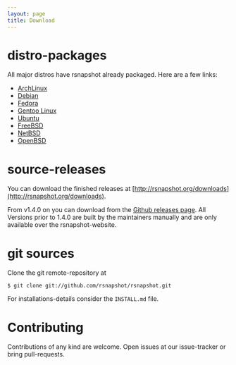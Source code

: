 ```yaml
---
layout: page
title: Download
---
```


# distro-packages

All major distros have rsnapshot already packaged. Here are a few links:

* [ArchLinux](https://www.archlinux.org/packages/community/any/rsnapshot/)
* [Debian](https://packages.debian.org/search?keywords=rsnapshot)
* [Fedora](https://packages.fedoraproject.org/pkgs/rsnapshot/rsnapshot/)
* [Gentoo Linux](https://packages.gentoo.org/packages/app-backup/rsnapshot)
* [Ubuntu](http://packages.ubuntu.com/search?keywords=rsnapshot&searchon=names&suite=all&section=all)
* [FreeBSD](http://www.freshports.org/sysutils/rsnapshot/)
* [NetBSD](ftp://ftp.netbsd.org/pub/NetBSD/NetBSD-current/pkgsrc/sysutils/rsnapshot/README.html)
* [OpenBSD](http://cvsweb.openbsd.org/cgi-bin/cvsweb/ports/net/rsnapshot/)

# source-releases

You can download the finished releases at [http://rsnapshot.org/downloads](http://rsnapshot.org/downloads).

From v1.4.0 on you can download from the [Github releases page](https://github.com/rsnapshot/rsnapshot/releases). All Versions prior to 1.4.0 are built by the maintainers manually and are only available over the rsnapshot-website.

# git sources

Clone the git remote-repository at

    $ git clone git://github.com/rsnapshot/rsnapshot.git

For installations-details consider the `INSTALL.md` file.

# Contributing

Contributions of any kind are welcome. Open issues at our issue-tracker or bring pull-requests.
